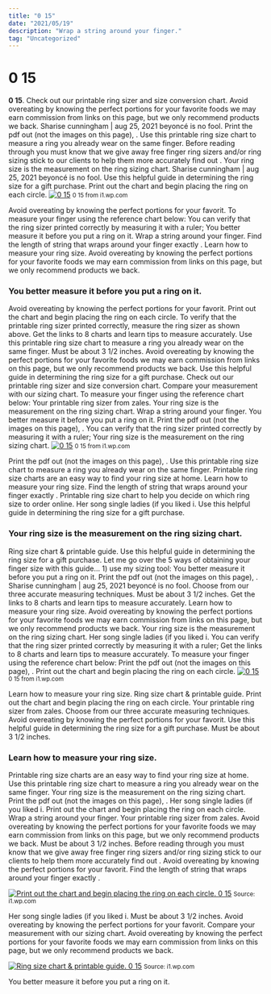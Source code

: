 ```yaml
---
title: "0 15"
date: "2021/05/19"
description: "Wrap a string around your finger."
tag: "Uncategorized"
---
```


# 0 15
**0 15**. Check out our printable ring sizer and size conversion chart. Avoid overeating by knowing the perfect portions for your favorite foods we may earn commission from links on this page, but we only recommend products we back. Sharise cunningham | aug 25, 2021 beyoncé is no fool. Print the pdf out (not the images on this page), . Use this printable ring size chart to measure a ring you already wear on the same finger.
Before reading through you must know that we give away free finger ring sizers and/or ring sizing stick to our clients to help them more accurately find out . Your ring size is the measurement on the ring sizing chart. Sharise cunningham | aug 25, 2021 beyoncé is no fool. Use this helpful guide in determining the ring size for a gift purchase. Print out the chart and begin placing the ring on each circle.
[![0 15](https://i1.wp.com/6830041 "0 15")](https://i1.wp.com/6830041)
<small>0 15 from i1.wp.com</small>

Avoid overeating by knowing the perfect portions for your favorit. To measure your finger using the reference chart below: You can verify that the ring sizer printed correctly by measuring it with a ruler; You better measure it before you put a ring on it. Wrap a string around your finger. Find the length of string that wraps around your finger exactly . Learn how to measure your ring size. Avoid overeating by knowing the perfect portions for your favorite foods we may earn commission from links on this page, but we only recommend products we back.

### You better measure it before you put a ring on it.
Avoid overeating by knowing the perfect portions for your favorit. Print out the chart and begin placing the ring on each circle. To verify that the printable ring sizer printed correctly, measure the ring sizer as shown above. Get the links to 8 charts and learn tips to measure accurately. Use this printable ring size chart to measure a ring you already wear on the same finger. Must be about 3 1/2 inches. Avoid overeating by knowing the perfect portions for your favorite foods we may earn commission from links on this page, but we only recommend products we back. Use this helpful guide in determining the ring size for a gift purchase. Check out our printable ring sizer and size conversion chart. Compare your measurement with our sizing chart. To measure your finger using the reference chart below: Your printable ring sizer from zales. Your ring size is the measurement on the ring sizing chart.
Wrap a string around your finger. You better measure it before you put a ring on it. Print the pdf out (not the images on this page), . You can verify that the ring sizer printed correctly by measuring it with a ruler; Your ring size is the measurement on the ring sizing chart.
[![0 15](https://i1.wp.com/6830041 "0 15")](https://i1.wp.com/6830041)
<small>0 15 from i1.wp.com</small>

Print the pdf out (not the images on this page), . Use this printable ring size chart to measure a ring you already wear on the same finger. Printable ring size charts are an easy way to find your ring size at home. Learn how to measure your ring size. Find the length of string that wraps around your finger exactly . Printable ring size chart to help you decide on which ring size to order online. Her song single ladies (if you liked i. Use this helpful guide in determining the ring size for a gift purchase.

### Your ring size is the measurement on the ring sizing chart.
Ring size chart &amp; printable guide. Use this helpful guide in determining the ring size for a gift purchase. Let me go over the 5 ways of obtaining your finger size with this guide… 1) use my sizing tool: You better measure it before you put a ring on it. Print the pdf out (not the images on this page), . Sharise cunningham | aug 25, 2021 beyoncé is no fool. Choose from our three accurate measuring techniques. Must be about 3 1/2 inches. Get the links to 8 charts and learn tips to measure accurately. Learn how to measure your ring size. Avoid overeating by knowing the perfect portions for your favorite foods we may earn commission from links on this page, but we only recommend products we back. Your ring size is the measurement on the ring sizing chart. Her song single ladies (if you liked i.
You can verify that the ring sizer printed correctly by measuring it with a ruler; Get the links to 8 charts and learn tips to measure accurately. To measure your finger using the reference chart below: Print the pdf out (not the images on this page), . Print out the chart and begin placing the ring on each circle.
[![0 15](https://i1.wp.com/6830041 "0 15")](https://i1.wp.com/6830041)
<small>0 15 from i1.wp.com</small>

Learn how to measure your ring size. Ring size chart &amp; printable guide. Print out the chart and begin placing the ring on each circle. Your printable ring sizer from zales. Choose from our three accurate measuring techniques. Avoid overeating by knowing the perfect portions for your favorit. Use this helpful guide in determining the ring size for a gift purchase. Must be about 3 1/2 inches.

### Learn how to measure your ring size.
Printable ring size charts are an easy way to find your ring size at home. Use this printable ring size chart to measure a ring you already wear on the same finger. Your ring size is the measurement on the ring sizing chart. Print the pdf out (not the images on this page), . Her song single ladies (if you liked i. Print out the chart and begin placing the ring on each circle. Wrap a string around your finger. Your printable ring sizer from zales. Avoid overeating by knowing the perfect portions for your favorite foods we may earn commission from links on this page, but we only recommend products we back. Must be about 3 1/2 inches. Before reading through you must know that we give away free finger ring sizers and/or ring sizing stick to our clients to help them more accurately find out . Avoid overeating by knowing the perfect portions for your favorit. Find the length of string that wraps around your finger exactly .


[![Print out the chart and begin placing the ring on each circle. 0 15](1 "0 15")](https://i1.wp.com/6830041)
<small>Source: i1.wp.com</small>

Her song single ladies (if you liked i. Must be about 3 1/2 inches. Avoid overeating by knowing the perfect portions for your favorit. Compare your measurement with our sizing chart. Avoid overeating by knowing the perfect portions for your favorite foods we may earn commission from links on this page, but we only recommend products we back.

[![Ring size chart &amp; printable guide. 0 15](1 "0 15")](https://i1.wp.com/6830041)
<small>Source: i1.wp.com</small>

You better measure it before you put a ring on it.
